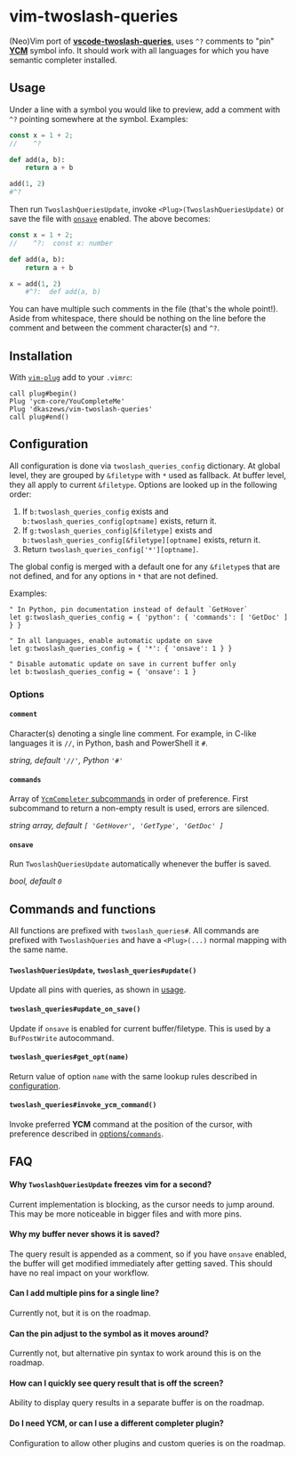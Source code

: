 # vim-twoslash-queries
(Neo)Vim port of [**vscode-twoslash-queries**](https://github.com/orta/vscode-twoslash-queries),
uses `^?` comments to "pin" [**YCM**](https://github.com/ycm-core/YouCompleteMe) symbol info.
It should work with all languages for which you have semantic completer installed.

## Usage
Under a line with a symbol you would like to preview, add a comment with `^?` pointing somewhere at the symbol. Examples:

```ts
const x = 1 + 2;
//    ^?
```

```python
def add(a, b):
    return a + b

add(1, 2)
#^?
```

Then run `TwoslashQueriesUpdate`, invoke `<Plug>(TwoslashQueriesUpdate)` or save the file with [`onsave`](#onsave) enabled.
The above becomes:

```ts
const x = 1 + 2;
//    ^?:  const x: number
```

```python
def add(a, b):
    return a + b

x = add(1, 2)
    #^?:  def add(a, b)
```

You can have multiple such comments in the file (that's the whole point!).
Aside from whitespace, there should be nothing on the line before the comment and between the comment character(s) and `^?`.

## Installation
With [`vim-plug`](https://github.com/junegunn/vim-plug) add to your `.vimrc`:

```
call plug#begin()
Plug 'ycm-core/YouCompleteMe'
Plug 'dkaszews/vim-twoslash-queries'
call plug#end()
```

## Configuration
All configuration is done via `twoslash_queries_config` dictionary.
At global level, they are grouped by `&filetype` with `*` used as fallback.
At buffer level, they all apply to current `&filetype`.
Options are looked up in the following order:
1. If `b:twoslash_queries_config` exists and `b:twoslash_queries_config[optname]` exists, return it.
1. If `g:twoslash_queries_config[&filetype]` exists and `b:twoslash_queries_config[&filetype][optname]` exists, return it.
1. Return `twoslash_queries_config['*'][optname]`.

The global config is merged with a default one for any `&filetype`s that are not defined, and for any options in `*` that are not defined.

Examples:
```viml
" In Python, pin documentation instead of default `GetHover`
let g:twoslash_queries_config = { 'python': { 'commands': [ 'GetDoc' ] } }

" In all languages, enable automatic update on save
let g:twoslash_queries_config = { '*': { 'onsave': 1 } }

" Disable automatic update on save in current buffer only
let b:twoslash_queries_config = { 'onsave': 1 }
```

### Options
#### `comment`
Character(s) denoting a single line comment.
For example, in C-like languages it is `//`, in Python, bash and PowerShell it `#`.

_string, default `'//'`, Python `'#'`_

#### `commands`
Array of [`YcmCompleter` subcommands](https://github.com/ycm-core/YouCompleteMe#ycmcompleter-subcommands) in order of preference.
First subcommand to return a non-empty result is used, errors are silenced.

_string array, default `[ 'GetHover', 'GetType', 'GetDoc' ]`_

#### `onsave`
Run `TwoslashQueriesUpdate` automatically whenever the buffer is saved.

_bool, default `0`_

## Commands and functions
All functions are prefixed with `twoslash_queries#`.
All commands are prefixed with `TwoslashQueries` and have a `<Plug>(...)` normal mapping with the same name.

####  `TwoslashQueriesUpdate`, `twoslash_queries#update()`
Update all pins with queries, as shown in [usage](#usage).

#### `twoslash_queries#update_on_save()`
Update if `onsave` is enabled for current buffer/filetype.
This is used by a `BufPostWrite` autocommand.

#### `twoslash_queries#get_opt(name)`
Return value of option `name` with the same lookup rules described in [ configuration](#configuration).

#### `twoslash_queries#invoke_ycm_command()`
Invoke preferred **YCM** command at the position of the cursor, with preference described in [options/`commands`](#commands).

## FAQ
#### Why `TwoslashQueriesUpdate` freezes vim for a second?
Current implementation is blocking, as the cursor needs to jump around.
This may be more noticeable in bigger files and with more pins.

#### Why my buffer never shows it is saved?
The query result is appended as a comment, so if you have `onsave` enabled, the buffer will get modified immediately after getting saved.
This should have no real impact on your workflow.

#### Can I add multiple pins for a single line?
Currently not, but it is on the roadmap.

#### Can the pin adjust to the symbol as it moves around?
Currently not, but alternative pin syntax to work around this is on the roadmap.

#### How can I quickly see query result that is off the screen?
Ability to display query results in a separate buffer is on the roadmap.

#### Do I need **YCM**, or can I use a different completer plugin?
Configuration to allow other plugins and custom queries is on the roadmap.

